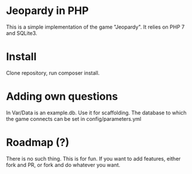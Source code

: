 # Jeopardy in PHP

This is a simple implementation of the game "Jeopardy".
It relies on PHP 7 and SQLite3.

# Install

Clone repository, run composer install.

# Adding own questions

In Var/Data is an example.db. Use it for scaffolding.
The database to which the game connects can be set in config/parameters.yml

# Roadmap (?)

There is no such thing. This is for fun.
If you want to add features, either fork and PR, or fork and do whatever you want.

